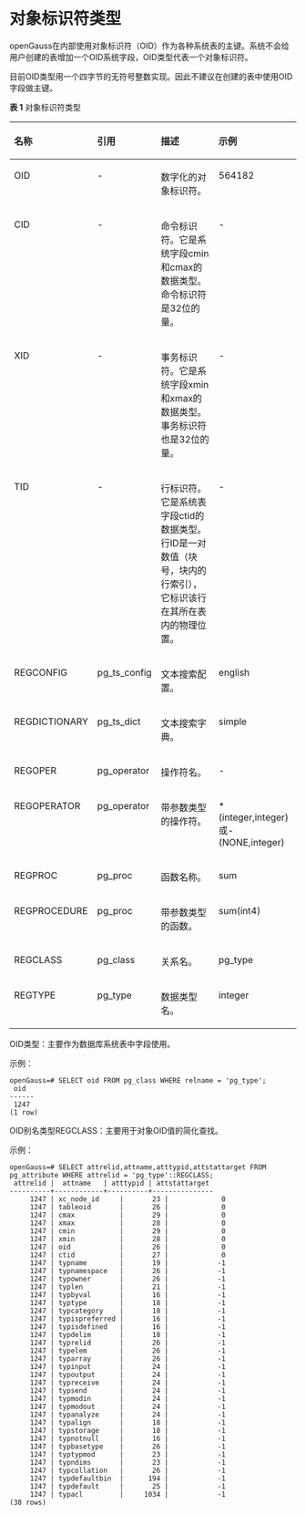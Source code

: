 # 对象标识符类型<a name="ZH-CN_TOPIC_0242370424"></a>

openGauss在内部使用对象标识符（OID）作为各种系统表的主键。系统不会给用户创建的表增加一个OID系统字段，OID类型代表一个对象标识符。

目前OID类型用一个四字节的无符号整数实现。因此不建议在创建的表中使用OID字段做主键。

**表 1**  对象标识符类型

<a name="zh-cn_topic_0237121960_zh-cn_topic_0059778444_t83eb819d6e3f45db979f88397c65421d"></a>
<table><thead align="left"><tr id="zh-cn_topic_0237121960_zh-cn_topic_0059778444_r34d84b881d594a51ace2c654b306f692"><th class="cellrowborder" valign="top" width="17%" id="mcps1.2.5.1.1"><p id="zh-cn_topic_0237121960_zh-cn_topic_0059778444_zh-cn_topic_0058965881_p775848016408"><a name="zh-cn_topic_0237121960_zh-cn_topic_0059778444_zh-cn_topic_0058965881_p775848016408"></a><a name="zh-cn_topic_0237121960_zh-cn_topic_0059778444_zh-cn_topic_0058965881_p775848016408"></a>名称</p>
</th>
<th class="cellrowborder" valign="top" width="15%" id="mcps1.2.5.1.2"><p id="zh-cn_topic_0237121960_zh-cn_topic_0059778444_a7a10ab11c31442ea9b4d18b26428634f"><a name="zh-cn_topic_0237121960_zh-cn_topic_0059778444_a7a10ab11c31442ea9b4d18b26428634f"></a><a name="zh-cn_topic_0237121960_zh-cn_topic_0059778444_a7a10ab11c31442ea9b4d18b26428634f"></a>引用</p>
</th>
<th class="cellrowborder" valign="top" width="37%" id="mcps1.2.5.1.3"><p id="zh-cn_topic_0237121960_zh-cn_topic_0059778444_a0f87fc92c30d449b815861c2aa8c1399"><a name="zh-cn_topic_0237121960_zh-cn_topic_0059778444_a0f87fc92c30d449b815861c2aa8c1399"></a><a name="zh-cn_topic_0237121960_zh-cn_topic_0059778444_a0f87fc92c30d449b815861c2aa8c1399"></a>描述</p>
</th>
<th class="cellrowborder" valign="top" width="31%" id="mcps1.2.5.1.4"><p id="zh-cn_topic_0237121960_zh-cn_topic_0059778444_a9d7a2dac35b2493baa2dd8ac8e34fb6c"><a name="zh-cn_topic_0237121960_zh-cn_topic_0059778444_a9d7a2dac35b2493baa2dd8ac8e34fb6c"></a><a name="zh-cn_topic_0237121960_zh-cn_topic_0059778444_a9d7a2dac35b2493baa2dd8ac8e34fb6c"></a>示例</p>
</th>
</tr>
</thead>
<tbody><tr id="zh-cn_topic_0237121960_zh-cn_topic_0059778444_r0c3c35d793034cdfb65ab53383888943"><td class="cellrowborder" valign="top" width="17%" headers="mcps1.2.5.1.1 "><p id="zh-cn_topic_0237121960_zh-cn_topic_0059778444_a2dd178cefe8a404d86efb6c531ac318d"><a name="zh-cn_topic_0237121960_zh-cn_topic_0059778444_a2dd178cefe8a404d86efb6c531ac318d"></a><a name="zh-cn_topic_0237121960_zh-cn_topic_0059778444_a2dd178cefe8a404d86efb6c531ac318d"></a>OID</p>
</td>
<td class="cellrowborder" valign="top" width="15%" headers="mcps1.2.5.1.2 "><p id="zh-cn_topic_0237121960_zh-cn_topic_0059778444_a5b306e3980574be7802c42333645eae8"><a name="zh-cn_topic_0237121960_zh-cn_topic_0059778444_a5b306e3980574be7802c42333645eae8"></a><a name="zh-cn_topic_0237121960_zh-cn_topic_0059778444_a5b306e3980574be7802c42333645eae8"></a>-</p>
</td>
<td class="cellrowborder" valign="top" width="37%" headers="mcps1.2.5.1.3 "><p id="zh-cn_topic_0237121960_zh-cn_topic_0059778444_a5e7cdd6ba1624d91b6b8ae1f4ef860e6"><a name="zh-cn_topic_0237121960_zh-cn_topic_0059778444_a5e7cdd6ba1624d91b6b8ae1f4ef860e6"></a><a name="zh-cn_topic_0237121960_zh-cn_topic_0059778444_a5e7cdd6ba1624d91b6b8ae1f4ef860e6"></a>数字化的对象标识符。</p>
</td>
<td class="cellrowborder" valign="top" width="31%" headers="mcps1.2.5.1.4 "><p id="zh-cn_topic_0237121960_zh-cn_topic_0059778444_a85ac3b05f4fe4ea798b5fe622292f8f0"><a name="zh-cn_topic_0237121960_zh-cn_topic_0059778444_a85ac3b05f4fe4ea798b5fe622292f8f0"></a><a name="zh-cn_topic_0237121960_zh-cn_topic_0059778444_a85ac3b05f4fe4ea798b5fe622292f8f0"></a>564182</p>
</td>
</tr>
<tr id="zh-cn_topic_0237121960_zh-cn_topic_0059778444_r94150d93fb2240f1aa14c6c3266937c1"><td class="cellrowborder" valign="top" width="17%" headers="mcps1.2.5.1.1 "><p id="zh-cn_topic_0237121960_zh-cn_topic_0059778444_a32b1d895f847443c8150234970c33a3a"><a name="zh-cn_topic_0237121960_zh-cn_topic_0059778444_a32b1d895f847443c8150234970c33a3a"></a><a name="zh-cn_topic_0237121960_zh-cn_topic_0059778444_a32b1d895f847443c8150234970c33a3a"></a>CID</p>
</td>
<td class="cellrowborder" valign="top" width="15%" headers="mcps1.2.5.1.2 "><p id="zh-cn_topic_0237121960_zh-cn_topic_0059778444_aeee1cae9de4c41d4bc99e5b7a6839db7"><a name="zh-cn_topic_0237121960_zh-cn_topic_0059778444_aeee1cae9de4c41d4bc99e5b7a6839db7"></a><a name="zh-cn_topic_0237121960_zh-cn_topic_0059778444_aeee1cae9de4c41d4bc99e5b7a6839db7"></a>-</p>
</td>
<td class="cellrowborder" valign="top" width="37%" headers="mcps1.2.5.1.3 "><p id="zh-cn_topic_0237121960_zh-cn_topic_0059778444_afc8abf4264a243e490a913e5a67bd3ec"><a name="zh-cn_topic_0237121960_zh-cn_topic_0059778444_afc8abf4264a243e490a913e5a67bd3ec"></a><a name="zh-cn_topic_0237121960_zh-cn_topic_0059778444_afc8abf4264a243e490a913e5a67bd3ec"></a>命令标识符。它是系统字段cmin和cmax的数据类型。命令标识符是32位的量。</p>
</td>
<td class="cellrowborder" valign="top" width="31%" headers="mcps1.2.5.1.4 "><p id="zh-cn_topic_0237121960_zh-cn_topic_0059778444_a0c02a6ea36f84fafbe5c5772f849f3ee"><a name="zh-cn_topic_0237121960_zh-cn_topic_0059778444_a0c02a6ea36f84fafbe5c5772f849f3ee"></a><a name="zh-cn_topic_0237121960_zh-cn_topic_0059778444_a0c02a6ea36f84fafbe5c5772f849f3ee"></a>-</p>
</td>
</tr>
<tr id="zh-cn_topic_0237121960_zh-cn_topic_0059778444_rbf776c6ed6674e6bbb5ceed91d0418ac"><td class="cellrowborder" valign="top" width="17%" headers="mcps1.2.5.1.1 "><p id="zh-cn_topic_0237121960_zh-cn_topic_0059778444_a3f6c367d366a43bf85aec80be2c0297a"><a name="zh-cn_topic_0237121960_zh-cn_topic_0059778444_a3f6c367d366a43bf85aec80be2c0297a"></a><a name="zh-cn_topic_0237121960_zh-cn_topic_0059778444_a3f6c367d366a43bf85aec80be2c0297a"></a>XID</p>
</td>
<td class="cellrowborder" valign="top" width="15%" headers="mcps1.2.5.1.2 "><p id="zh-cn_topic_0237121960_zh-cn_topic_0059778444_a81a191c65815453399464909025ee9ed"><a name="zh-cn_topic_0237121960_zh-cn_topic_0059778444_a81a191c65815453399464909025ee9ed"></a><a name="zh-cn_topic_0237121960_zh-cn_topic_0059778444_a81a191c65815453399464909025ee9ed"></a>-</p>
</td>
<td class="cellrowborder" valign="top" width="37%" headers="mcps1.2.5.1.3 "><p id="zh-cn_topic_0237121960_zh-cn_topic_0059778444_af338c33823764d349e2a4b621cf6c671"><a name="zh-cn_topic_0237121960_zh-cn_topic_0059778444_af338c33823764d349e2a4b621cf6c671"></a><a name="zh-cn_topic_0237121960_zh-cn_topic_0059778444_af338c33823764d349e2a4b621cf6c671"></a>事务标识符。它是系统字段xmin和xmax的数据类型。事务标识符也是32位的量。</p>
</td>
<td class="cellrowborder" valign="top" width="31%" headers="mcps1.2.5.1.4 "><p id="zh-cn_topic_0237121960_zh-cn_topic_0059778444_a5fd85f63cd024c5d8fd03c763e74a761"><a name="zh-cn_topic_0237121960_zh-cn_topic_0059778444_a5fd85f63cd024c5d8fd03c763e74a761"></a><a name="zh-cn_topic_0237121960_zh-cn_topic_0059778444_a5fd85f63cd024c5d8fd03c763e74a761"></a>-</p>
</td>
</tr>
<tr id="zh-cn_topic_0237121960_zh-cn_topic_0059778444_r6bf4890ee77f4c9195e49130cc113558"><td class="cellrowborder" valign="top" width="17%" headers="mcps1.2.5.1.1 "><p id="zh-cn_topic_0237121960_zh-cn_topic_0059778444_a80861ccee716451cb0dee0544a221545"><a name="zh-cn_topic_0237121960_zh-cn_topic_0059778444_a80861ccee716451cb0dee0544a221545"></a><a name="zh-cn_topic_0237121960_zh-cn_topic_0059778444_a80861ccee716451cb0dee0544a221545"></a>TID</p>
</td>
<td class="cellrowborder" valign="top" width="15%" headers="mcps1.2.5.1.2 "><p id="zh-cn_topic_0237121960_zh-cn_topic_0059778444_a893eb479cbae482b8096b0d493fa34be"><a name="zh-cn_topic_0237121960_zh-cn_topic_0059778444_a893eb479cbae482b8096b0d493fa34be"></a><a name="zh-cn_topic_0237121960_zh-cn_topic_0059778444_a893eb479cbae482b8096b0d493fa34be"></a>-</p>
</td>
<td class="cellrowborder" valign="top" width="37%" headers="mcps1.2.5.1.3 "><p id="zh-cn_topic_0237121960_zh-cn_topic_0059778444_af6557612d40a40b9848c7af67857fc72"><a name="zh-cn_topic_0237121960_zh-cn_topic_0059778444_af6557612d40a40b9848c7af67857fc72"></a><a name="zh-cn_topic_0237121960_zh-cn_topic_0059778444_af6557612d40a40b9848c7af67857fc72"></a>行标识符。它是系统表字段ctid的数据类型。行ID是一对数值（块号，块内的行索引），它标识该行在其所在表内的物理位置。</p>
</td>
<td class="cellrowborder" valign="top" width="31%" headers="mcps1.2.5.1.4 "><p id="zh-cn_topic_0237121960_zh-cn_topic_0059778444_a7edd12bc57b5488fb3137cae27a9fce4"><a name="zh-cn_topic_0237121960_zh-cn_topic_0059778444_a7edd12bc57b5488fb3137cae27a9fce4"></a><a name="zh-cn_topic_0237121960_zh-cn_topic_0059778444_a7edd12bc57b5488fb3137cae27a9fce4"></a>-</p>
</td>
</tr>
<tr id="zh-cn_topic_0237121960_zh-cn_topic_0059778444_r37931c9869e9417d8601fb09cd53bffd"><td class="cellrowborder" valign="top" width="17%" headers="mcps1.2.5.1.1 "><p id="zh-cn_topic_0237121960_zh-cn_topic_0059778444_acca9cd7c44e048e89a3aca1318e9b02b"><a name="zh-cn_topic_0237121960_zh-cn_topic_0059778444_acca9cd7c44e048e89a3aca1318e9b02b"></a><a name="zh-cn_topic_0237121960_zh-cn_topic_0059778444_acca9cd7c44e048e89a3aca1318e9b02b"></a>REGCONFIG</p>
</td>
<td class="cellrowborder" valign="top" width="15%" headers="mcps1.2.5.1.2 "><p id="zh-cn_topic_0237121960_zh-cn_topic_0059778444_af14ebd417f4a484ab038b1c170ea88e9"><a name="zh-cn_topic_0237121960_zh-cn_topic_0059778444_af14ebd417f4a484ab038b1c170ea88e9"></a><a name="zh-cn_topic_0237121960_zh-cn_topic_0059778444_af14ebd417f4a484ab038b1c170ea88e9"></a>pg_ts_config</p>
</td>
<td class="cellrowborder" valign="top" width="37%" headers="mcps1.2.5.1.3 "><p id="zh-cn_topic_0237121960_zh-cn_topic_0059778444_a68498626c30548d0906f01608ce8b18f"><a name="zh-cn_topic_0237121960_zh-cn_topic_0059778444_a68498626c30548d0906f01608ce8b18f"></a><a name="zh-cn_topic_0237121960_zh-cn_topic_0059778444_a68498626c30548d0906f01608ce8b18f"></a>文本搜索配置。</p>
</td>
<td class="cellrowborder" valign="top" width="31%" headers="mcps1.2.5.1.4 "><p id="zh-cn_topic_0237121960_zh-cn_topic_0059778444_ac4b0d10e5f9545db958b6d44e8201147"><a name="zh-cn_topic_0237121960_zh-cn_topic_0059778444_ac4b0d10e5f9545db958b6d44e8201147"></a><a name="zh-cn_topic_0237121960_zh-cn_topic_0059778444_ac4b0d10e5f9545db958b6d44e8201147"></a>english</p>
</td>
</tr>
<tr id="zh-cn_topic_0237121960_zh-cn_topic_0059778444_r32ff5c635d6a462b8e7a01986c0fa988"><td class="cellrowborder" valign="top" width="17%" headers="mcps1.2.5.1.1 "><p id="zh-cn_topic_0237121960_zh-cn_topic_0059778444_aed25f3c723f4422095c199e0ee519fd3"><a name="zh-cn_topic_0237121960_zh-cn_topic_0059778444_aed25f3c723f4422095c199e0ee519fd3"></a><a name="zh-cn_topic_0237121960_zh-cn_topic_0059778444_aed25f3c723f4422095c199e0ee519fd3"></a>REGDICTIONARY</p>
</td>
<td class="cellrowborder" valign="top" width="15%" headers="mcps1.2.5.1.2 "><p id="zh-cn_topic_0237121960_zh-cn_topic_0059778444_zh-cn_topic_0058965881_p52608164234"><a name="zh-cn_topic_0237121960_zh-cn_topic_0059778444_zh-cn_topic_0058965881_p52608164234"></a><a name="zh-cn_topic_0237121960_zh-cn_topic_0059778444_zh-cn_topic_0058965881_p52608164234"></a>pg_ts_dict</p>
</td>
<td class="cellrowborder" valign="top" width="37%" headers="mcps1.2.5.1.3 "><p id="zh-cn_topic_0237121960_zh-cn_topic_0059778444_a5ee4e9182f88405287ac615d853eb43b"><a name="zh-cn_topic_0237121960_zh-cn_topic_0059778444_a5ee4e9182f88405287ac615d853eb43b"></a><a name="zh-cn_topic_0237121960_zh-cn_topic_0059778444_a5ee4e9182f88405287ac615d853eb43b"></a>文本搜索字典。</p>
</td>
<td class="cellrowborder" valign="top" width="31%" headers="mcps1.2.5.1.4 "><p id="zh-cn_topic_0237121960_zh-cn_topic_0059778444_a7536edd146bb4c6c899d7aac13af1aba"><a name="zh-cn_topic_0237121960_zh-cn_topic_0059778444_a7536edd146bb4c6c899d7aac13af1aba"></a><a name="zh-cn_topic_0237121960_zh-cn_topic_0059778444_a7536edd146bb4c6c899d7aac13af1aba"></a>simple</p>
</td>
</tr>
<tr id="zh-cn_topic_0237121960_zh-cn_topic_0059778444_r10941eb838d4414a92981652d2f2679f"><td class="cellrowborder" valign="top" width="17%" headers="mcps1.2.5.1.1 "><p id="zh-cn_topic_0237121960_zh-cn_topic_0059778444_acc73fc35f00241139a0391861cc54cd9"><a name="zh-cn_topic_0237121960_zh-cn_topic_0059778444_acc73fc35f00241139a0391861cc54cd9"></a><a name="zh-cn_topic_0237121960_zh-cn_topic_0059778444_acc73fc35f00241139a0391861cc54cd9"></a>REGOPER</p>
</td>
<td class="cellrowborder" valign="top" width="15%" headers="mcps1.2.5.1.2 "><p id="zh-cn_topic_0237121960_zh-cn_topic_0059778444_a1f54655d42e04eb38b3e5112271dbd4d"><a name="zh-cn_topic_0237121960_zh-cn_topic_0059778444_a1f54655d42e04eb38b3e5112271dbd4d"></a><a name="zh-cn_topic_0237121960_zh-cn_topic_0059778444_a1f54655d42e04eb38b3e5112271dbd4d"></a>pg_operator</p>
</td>
<td class="cellrowborder" valign="top" width="37%" headers="mcps1.2.5.1.3 "><p id="zh-cn_topic_0237121960_zh-cn_topic_0059778444_a7730ac71c6af466287ae331db05e1634"><a name="zh-cn_topic_0237121960_zh-cn_topic_0059778444_a7730ac71c6af466287ae331db05e1634"></a><a name="zh-cn_topic_0237121960_zh-cn_topic_0059778444_a7730ac71c6af466287ae331db05e1634"></a>操作符名。</p>
</td>
<td class="cellrowborder" valign="top" width="31%" headers="mcps1.2.5.1.4 "><p id="zh-cn_topic_0237121960_zh-cn_topic_0059778444_aaef54863d74643a297eea7f48bebf29c"><a name="zh-cn_topic_0237121960_zh-cn_topic_0059778444_aaef54863d74643a297eea7f48bebf29c"></a><a name="zh-cn_topic_0237121960_zh-cn_topic_0059778444_aaef54863d74643a297eea7f48bebf29c"></a>-</p>
</td>
</tr>
<tr id="zh-cn_topic_0237121960_zh-cn_topic_0059778444_r6ef627fe1f9042a49a9bfd5df14e9432"><td class="cellrowborder" valign="top" width="17%" headers="mcps1.2.5.1.1 "><p id="zh-cn_topic_0237121960_zh-cn_topic_0059778444_a449498b4b8cd4739a4e285a38f86cbb6"><a name="zh-cn_topic_0237121960_zh-cn_topic_0059778444_a449498b4b8cd4739a4e285a38f86cbb6"></a><a name="zh-cn_topic_0237121960_zh-cn_topic_0059778444_a449498b4b8cd4739a4e285a38f86cbb6"></a>REGOPERATOR</p>
</td>
<td class="cellrowborder" valign="top" width="15%" headers="mcps1.2.5.1.2 "><p id="zh-cn_topic_0237121960_zh-cn_topic_0059778444_a2999bb1c05894185a6da7978ae086bab"><a name="zh-cn_topic_0237121960_zh-cn_topic_0059778444_a2999bb1c05894185a6da7978ae086bab"></a><a name="zh-cn_topic_0237121960_zh-cn_topic_0059778444_a2999bb1c05894185a6da7978ae086bab"></a>pg_operator</p>
</td>
<td class="cellrowborder" valign="top" width="37%" headers="mcps1.2.5.1.3 "><p id="zh-cn_topic_0237121960_zh-cn_topic_0059778444_a06f63f6349554a0ea83dc66d53cfc0c7"><a name="zh-cn_topic_0237121960_zh-cn_topic_0059778444_a06f63f6349554a0ea83dc66d53cfc0c7"></a><a name="zh-cn_topic_0237121960_zh-cn_topic_0059778444_a06f63f6349554a0ea83dc66d53cfc0c7"></a>带参数类型的操作符。</p>
</td>
<td class="cellrowborder" valign="top" width="31%" headers="mcps1.2.5.1.4 "><p id="zh-cn_topic_0237121960_zh-cn_topic_0059778444_aad97e061b323470cb8484137069599ba"><a name="zh-cn_topic_0237121960_zh-cn_topic_0059778444_aad97e061b323470cb8484137069599ba"></a><a name="zh-cn_topic_0237121960_zh-cn_topic_0059778444_aad97e061b323470cb8484137069599ba"></a>*(integer,integer)或-(NONE,integer)</p>
</td>
</tr>
<tr id="zh-cn_topic_0237121960_zh-cn_topic_0059778444_rd29d506f6554462dab71e117cff49768"><td class="cellrowborder" valign="top" width="17%" headers="mcps1.2.5.1.1 "><p id="zh-cn_topic_0237121960_zh-cn_topic_0059778444_af709bec4bff945e19907d77f37612ae4"><a name="zh-cn_topic_0237121960_zh-cn_topic_0059778444_af709bec4bff945e19907d77f37612ae4"></a><a name="zh-cn_topic_0237121960_zh-cn_topic_0059778444_af709bec4bff945e19907d77f37612ae4"></a>REGPROC</p>
</td>
<td class="cellrowborder" valign="top" width="15%" headers="mcps1.2.5.1.2 "><p id="zh-cn_topic_0237121960_zh-cn_topic_0059778444_a1b5b93680c634c708ead2339e6fa12b6"><a name="zh-cn_topic_0237121960_zh-cn_topic_0059778444_a1b5b93680c634c708ead2339e6fa12b6"></a><a name="zh-cn_topic_0237121960_zh-cn_topic_0059778444_a1b5b93680c634c708ead2339e6fa12b6"></a>pg_proc</p>
</td>
<td class="cellrowborder" valign="top" width="37%" headers="mcps1.2.5.1.3 "><p id="zh-cn_topic_0237121960_zh-cn_topic_0059778444_a82b1ace0fa1c42898f6b49d0e858db2d"><a name="zh-cn_topic_0237121960_zh-cn_topic_0059778444_a82b1ace0fa1c42898f6b49d0e858db2d"></a><a name="zh-cn_topic_0237121960_zh-cn_topic_0059778444_a82b1ace0fa1c42898f6b49d0e858db2d"></a>函数名称。</p>
</td>
<td class="cellrowborder" valign="top" width="31%" headers="mcps1.2.5.1.4 "><p id="zh-cn_topic_0237121960_zh-cn_topic_0059778444_aa521a0a2bd1e47f3afd8be4db0210c45"><a name="zh-cn_topic_0237121960_zh-cn_topic_0059778444_aa521a0a2bd1e47f3afd8be4db0210c45"></a><a name="zh-cn_topic_0237121960_zh-cn_topic_0059778444_aa521a0a2bd1e47f3afd8be4db0210c45"></a>sum</p>
</td>
</tr>
<tr id="zh-cn_topic_0237121960_zh-cn_topic_0059778444_r60637a1a265f48078447d462c37c8133"><td class="cellrowborder" valign="top" width="17%" headers="mcps1.2.5.1.1 "><p id="zh-cn_topic_0237121960_zh-cn_topic_0059778444_a583f53971cd147f6bbcbdfd7a8789e29"><a name="zh-cn_topic_0237121960_zh-cn_topic_0059778444_a583f53971cd147f6bbcbdfd7a8789e29"></a><a name="zh-cn_topic_0237121960_zh-cn_topic_0059778444_a583f53971cd147f6bbcbdfd7a8789e29"></a>REGPROCEDURE</p>
</td>
<td class="cellrowborder" valign="top" width="15%" headers="mcps1.2.5.1.2 "><p id="zh-cn_topic_0237121960_zh-cn_topic_0059778444_a44bbf577368b4b199df1491c76283300"><a name="zh-cn_topic_0237121960_zh-cn_topic_0059778444_a44bbf577368b4b199df1491c76283300"></a><a name="zh-cn_topic_0237121960_zh-cn_topic_0059778444_a44bbf577368b4b199df1491c76283300"></a>pg_proc</p>
</td>
<td class="cellrowborder" valign="top" width="37%" headers="mcps1.2.5.1.3 "><p id="zh-cn_topic_0237121960_zh-cn_topic_0059778444_aad9d0dcd586b46eeba3f9f91dfd62d02"><a name="zh-cn_topic_0237121960_zh-cn_topic_0059778444_aad9d0dcd586b46eeba3f9f91dfd62d02"></a><a name="zh-cn_topic_0237121960_zh-cn_topic_0059778444_aad9d0dcd586b46eeba3f9f91dfd62d02"></a>带参数类型的函数。</p>
</td>
<td class="cellrowborder" valign="top" width="31%" headers="mcps1.2.5.1.4 "><p id="zh-cn_topic_0237121960_zh-cn_topic_0059778444_a6ae70ccedd8f4b66b24cb9d7cf49280e"><a name="zh-cn_topic_0237121960_zh-cn_topic_0059778444_a6ae70ccedd8f4b66b24cb9d7cf49280e"></a><a name="zh-cn_topic_0237121960_zh-cn_topic_0059778444_a6ae70ccedd8f4b66b24cb9d7cf49280e"></a>sum(int4)</p>
</td>
</tr>
<tr id="zh-cn_topic_0237121960_zh-cn_topic_0059778444_r5602f4f7ce0649f986b34de9b8fcde1b"><td class="cellrowborder" valign="top" width="17%" headers="mcps1.2.5.1.1 "><p id="zh-cn_topic_0237121960_zh-cn_topic_0059778444_a7f81b47755c6446887a5d0e4bf1e764f"><a name="zh-cn_topic_0237121960_zh-cn_topic_0059778444_a7f81b47755c6446887a5d0e4bf1e764f"></a><a name="zh-cn_topic_0237121960_zh-cn_topic_0059778444_a7f81b47755c6446887a5d0e4bf1e764f"></a>REGCLASS</p>
</td>
<td class="cellrowborder" valign="top" width="15%" headers="mcps1.2.5.1.2 "><p id="zh-cn_topic_0237121960_zh-cn_topic_0059778444_a18bb356ab2044fbca63958dadeff34c0"><a name="zh-cn_topic_0237121960_zh-cn_topic_0059778444_a18bb356ab2044fbca63958dadeff34c0"></a><a name="zh-cn_topic_0237121960_zh-cn_topic_0059778444_a18bb356ab2044fbca63958dadeff34c0"></a>pg_class</p>
</td>
<td class="cellrowborder" valign="top" width="37%" headers="mcps1.2.5.1.3 "><p id="zh-cn_topic_0237121960_zh-cn_topic_0059778444_a024334e307f843bc9e6e65544b32f668"><a name="zh-cn_topic_0237121960_zh-cn_topic_0059778444_a024334e307f843bc9e6e65544b32f668"></a><a name="zh-cn_topic_0237121960_zh-cn_topic_0059778444_a024334e307f843bc9e6e65544b32f668"></a>关系名。</p>
</td>
<td class="cellrowborder" valign="top" width="31%" headers="mcps1.2.5.1.4 "><p id="zh-cn_topic_0237121960_zh-cn_topic_0059778444_aba047b2136db42fd9d0758ecfbe9de81"><a name="zh-cn_topic_0237121960_zh-cn_topic_0059778444_aba047b2136db42fd9d0758ecfbe9de81"></a><a name="zh-cn_topic_0237121960_zh-cn_topic_0059778444_aba047b2136db42fd9d0758ecfbe9de81"></a>pg_type</p>
</td>
</tr>
<tr id="zh-cn_topic_0237121960_zh-cn_topic_0059778444_rdb14da92fe064725a5d05e6e7a09aeb1"><td class="cellrowborder" valign="top" width="17%" headers="mcps1.2.5.1.1 "><p id="zh-cn_topic_0237121960_zh-cn_topic_0059778444_ada1b8895b0a9490283c9856ac4e9a9af"><a name="zh-cn_topic_0237121960_zh-cn_topic_0059778444_ada1b8895b0a9490283c9856ac4e9a9af"></a><a name="zh-cn_topic_0237121960_zh-cn_topic_0059778444_ada1b8895b0a9490283c9856ac4e9a9af"></a>REGTYPE</p>
</td>
<td class="cellrowborder" valign="top" width="15%" headers="mcps1.2.5.1.2 "><p id="zh-cn_topic_0237121960_zh-cn_topic_0059778444_aa8977dfd6e644a1798ab3342d8a2b908"><a name="zh-cn_topic_0237121960_zh-cn_topic_0059778444_aa8977dfd6e644a1798ab3342d8a2b908"></a><a name="zh-cn_topic_0237121960_zh-cn_topic_0059778444_aa8977dfd6e644a1798ab3342d8a2b908"></a>pg_type</p>
</td>
<td class="cellrowborder" valign="top" width="37%" headers="mcps1.2.5.1.3 "><p id="zh-cn_topic_0237121960_zh-cn_topic_0059778444_af2d44d07568d4add91465118d4dc8ebf"><a name="zh-cn_topic_0237121960_zh-cn_topic_0059778444_af2d44d07568d4add91465118d4dc8ebf"></a><a name="zh-cn_topic_0237121960_zh-cn_topic_0059778444_af2d44d07568d4add91465118d4dc8ebf"></a>数据类型名。</p>
</td>
<td class="cellrowborder" valign="top" width="31%" headers="mcps1.2.5.1.4 "><p id="zh-cn_topic_0237121960_zh-cn_topic_0059778444_aba76dbe6db9d41af8a2d6d22b7c04dc9"><a name="zh-cn_topic_0237121960_zh-cn_topic_0059778444_aba76dbe6db9d41af8a2d6d22b7c04dc9"></a><a name="zh-cn_topic_0237121960_zh-cn_topic_0059778444_aba76dbe6db9d41af8a2d6d22b7c04dc9"></a>integer</p>
</td>
</tr>
</tbody>
</table>

OID类型：主要作为数据库系统表中字段使用。

示例：

```
openGauss=# SELECT oid FROM pg_class WHERE relname = 'pg_type';
 oid  
------
 1247
(1 row)
```

OID别名类型REGCLASS：主要用于对象OID值的简化查找。

示例：

```
openGauss=# SELECT attrelid,attname,atttypid,attstattarget FROM pg_attribute WHERE attrelid = 'pg_type'::REGCLASS;
 attrelid |  attname   | atttypid | attstattarget 
----------+------------+----------+---------------
     1247 | xc_node_id     |       23 |             0
     1247 | tableoid       |       26 |             0
     1247 | cmax           |       29 |             0
     1247 | xmax           |       28 |             0
     1247 | cmin           |       29 |             0
     1247 | xmin           |       28 |             0
     1247 | oid            |       26 |             0
     1247 | ctid           |       27 |             0
     1247 | typname        |       19 |            -1
     1247 | typnamespace   |       26 |            -1
     1247 | typowner       |       26 |            -1
     1247 | typlen         |       21 |            -1
     1247 | typbyval       |       16 |            -1
     1247 | typtype        |       18 |            -1
     1247 | typcategory    |       18 |            -1
     1247 | typispreferred |       16 |            -1
     1247 | typisdefined   |       16 |            -1
     1247 | typdelim       |       18 |            -1
     1247 | typrelid       |       26 |            -1
     1247 | typelem        |       26 |            -1
     1247 | typarray       |       26 |            -1
     1247 | typinput       |       24 |            -1
     1247 | typoutput      |       24 |            -1
     1247 | typreceive     |       24 |            -1
     1247 | typsend        |       24 |            -1
     1247 | typmodin       |       24 |            -1
     1247 | typmodout      |       24 |            -1
     1247 | typanalyze     |       24 |            -1
     1247 | typalign       |       18 |            -1
     1247 | typstorage     |       18 |            -1
     1247 | typnotnull     |       16 |            -1
     1247 | typbasetype    |       26 |            -1
     1247 | typtypmod      |       23 |            -1
     1247 | typndims       |       23 |            -1
     1247 | typcollation   |       26 |            -1
     1247 | typdefaultbin  |      194 |            -1
     1247 | typdefault     |       25 |            -1
     1247 | typacl         |     1034 |            -1
(38 rows)
```

